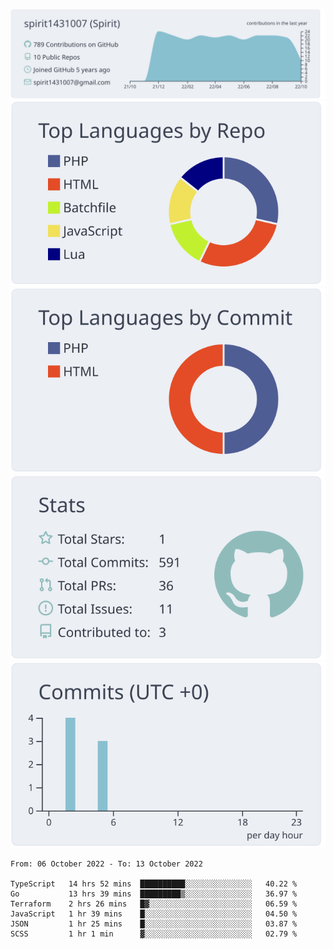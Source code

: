[![](https://raw.githubusercontent.com/spirit1431007/spirit1431007/master/profile-summary-card-output/nord_bright/0-profile-details.svg)](https://git.io/spiritx)
[![](https://raw.githubusercontent.com/spirit1431007/spirit1431007/master/profile-summary-card-output/nord_bright/1-repos-per-language.svg)](https://git.io/spiritx) [![](https://raw.githubusercontent.com/spirit1431007/spirit1431007/master/profile-summary-card-output/nord_bright/2-most-commit-language.svg)](https://git.io/spiritx)
[![](https://raw.githubusercontent.com/spirit1431007/spirit1431007/master/profile-summary-card-output/nord_bright/3-stats.svg)](https://git.io/spiritx) [![](https://raw.githubusercontent.com/spirit1431007/spirit1431007/master/profile-summary-card-output/nord_bright/4-productive-time.svg)](https://git.io/spiritx)

<!--START_SECTION:waka-->

```text
From: 06 October 2022 - To: 13 October 2022

TypeScript   14 hrs 52 mins  ██████████░░░░░░░░░░░░░░░   40.22 %
Go           13 hrs 39 mins  █████████▒░░░░░░░░░░░░░░░   36.97 %
Terraform    2 hrs 26 mins   █▓░░░░░░░░░░░░░░░░░░░░░░░   06.59 %
JavaScript   1 hr 39 mins    █░░░░░░░░░░░░░░░░░░░░░░░░   04.50 %
JSON         1 hr 25 mins    █░░░░░░░░░░░░░░░░░░░░░░░░   03.87 %
SCSS         1 hr 1 min      ▓░░░░░░░░░░░░░░░░░░░░░░░░   02.79 %
```

<!--END_SECTION:waka-->

